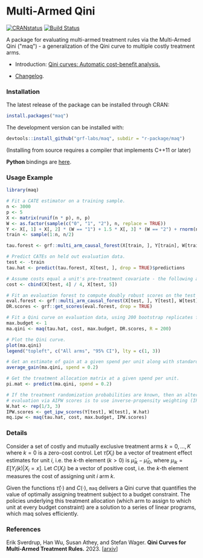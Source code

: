 # Multi-Armed Qini

[![CRANstatus](https://www.r-pkg.org/badges/version/maq)](https://cran.r-project.org/package=maq)
[![Build Status](https://dev.azure.com/grf-labs/grf/_apis/build/status/grf-labs.maq?branchName=master)](https://dev.azure.com/grf-labs/grf/_build/latest?definitionId=5&branchName=master)

A package for evaluating multi-armed treatment rules via the Multi-Armed Qini ("maq") - a generalization of the Qini curve to multiple costly treatment arms.

* Introduction: [Qini curves: Automatic cost-benefit analysis.](https://grf-labs.github.io/grf/articles/maq.html)

* [Changelog](https://github.com/grf-labs/maq/tree/master/CHANGELOG.md).

### Installation

The latest release of the package can be installed through CRAN:

```R
install.packages("maq")
```

The development version can be installed with:

```R
devtools::install_github("grf-labs/maq", subdir = "r-package/maq")
```
(Installing from source requires a compiler that implements C++11 or later)

**Python** bindings are [here](https://github.com/grf-labs/maq/tree/master/python-package).

### Usage Example

```R
library(maq)

# Fit a CATE estimator on a training sample.
n <- 3000
p <- 5
X <- matrix(runif(n * p), n, p)
W <- as.factor(sample(c("0", "1", "2"), n, replace = TRUE))
Y <- X[, 1] + X[, 2] * (W == "1") + 1.5 * X[, 3] * (W == "2") + rnorm(n)
train <- sample(1:n, n/2)

tau.forest <- grf::multi_arm_causal_forest(X[train, ], Y[train], W[train])

# Predict CATEs on held out evaluation data.
test <- -train
tau.hat <- predict(tau.forest, X[test, ], drop = TRUE)$predictions

# Assume costs equal a unit's pre-treatment covariate - the following are a toy example.
cost <- cbind(X[test, 4] / 4, X[test, 5])

# Fit an evaluation forest to compute doubly robust scores on the test set.
eval.forest <- grf::multi_arm_causal_forest(X[test, ], Y[test], W[test])
DR.scores <- grf::get_scores(eval.forest, drop = TRUE)

# Fit a Qini curve on evaluation data, using 200 bootstrap replicates for confidence intervals.
max.budget <- 1
ma.qini <- maq(tau.hat, cost, max.budget, DR.scores, R = 200)

# Plot the Qini curve.
plot(ma.qini)
legend("topleft", c("All arms", "95% CI"), lty = c(1, 3))

# Get an estimate of gain at a given spend per unit along with standard errors.
average_gain(ma.qini, spend = 0.2)

# Get the treatment allocation matrix at a given spend per unit.
pi.mat <- predict(ma.qini, spend = 0.2)

# If the treatment randomization probabilities are known, then an alternative to
# evaluation via AIPW scores is to use inverse-propensity weighting (IPW).
W.hat <- rep(1/3, 3)
IPW.scores <- get_ipw_scores(Y[test], W[test], W.hat)
mq.ipw <- maq(tau.hat, cost, max.budget, IPW.scores)
```

### Details

Consider a set of costly and mutually exclusive treatment arms $k = 0, \ldots, K$ where $k=0$ is a zero-cost control. Let $\hat \tau(X_i)$ be a vector of treatment effect estimates for unit $i$, i.e. the $k$-th element ($k > 0$) is $\hat \mu_{ik} - \hat \mu_{i0}$, where $\mu_{ik} = E[Y_i(k) | X_i = x]$. Let $C(X_i)$ be a vector of positive cost, i.e. the $k$-th element measures the cost of assigning unit $i$ arm $k$.

Given the functions $\hat \tau(\cdot)$ and $C(\cdot)$, `maq` delivers a Qini curve that quantifies the value of optimally assigning treatment subject to a budget constraint. The policies underlying this treatment allocation (which arm to assign to which unit at every budget constraint) are a solution to a series of linear programs, which maq solves efficiently.

### References

Erik Sverdrup, Han Wu, Susan Athey, and Stefan Wager.
<b>Qini Curves for Multi-Armed Treatment Rules.</b> 2023.
[<a href="https://arxiv.org/abs/2306.11979">arxiv</a>]
